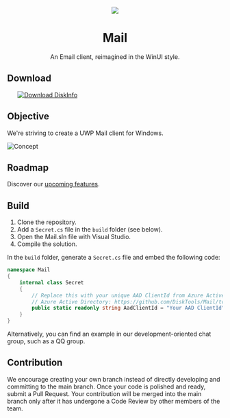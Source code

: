 <p align="center">
    <img src="https://user-images.githubusercontent.com/6630660/217154573-9489676a-b34b-4523-aba4-05cd9ed81f97.png" alter="Mail Icon" align="center"/>
    <h1 align="center">Mail</h1>
    <p align="center">An Email client, reimagined in the WinUI style.</p>
</p>

## Download

<a style="margin-left:24px" href="https://www.microsoft.com/store/productId/9NVMM1QDW3QB">
    <picture>
        <source media="(prefers-color-scheme: dark)" srcset="https://get.microsoft.com/images/en-us%20light.svg" />
        <source media="(prefers-color-scheme: light)" srcset="https://get.microsoft.com/images/en-us%20dark.svg" />
        <img style="vertical-align:middle" src="https://get.microsoft.com/images/en-us%20dark.svg" alt="Download DiskInfo" />
    </picture>
</a>

## Objective

We're striving to create a UWP Mail client for Windows.

![Concept](https://user-images.githubusercontent.com/6630660/222345692-16ca601a-9e86-4d81-a3f4-3c4773e31b88.png)

## Roadmap

Discover our [upcoming features](Roadmap.md).

## Build

1. Clone the repository.
2. Add a `Secret.cs` file in the `build` folder (see below).
3. Open the Mail.sln file with Visual Studio.
4. Compile the solution.

In the `build` folder, generate a `Secret.cs` file and embed the following code:

```csharp
namespace Mail
{
    internal class Secret
    {
        // Replace this with your unique AAD ClientId from Azure Active Directory.
        // Azure Active Directory: https://github.com/DiskTools/Mail/tree/GraphAuth
        public static readonly string AadClientId = "Your AAD ClientId";
    }
}
```

Alternatively, you can find an example in our development-oriented chat group, such as a QQ group.

## Contribution

We encourage creating your own branch instead of directly developing and committing to the main branch. Once your code is polished and ready, submit a Pull Request. Your contribution will be merged into the main branch only after it has undergone a Code Review by other members of the team.
